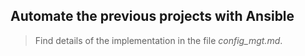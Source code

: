 ## Automate the previous projects with Ansible

> Find details of the implementation in the file *config_mgt.md*.
